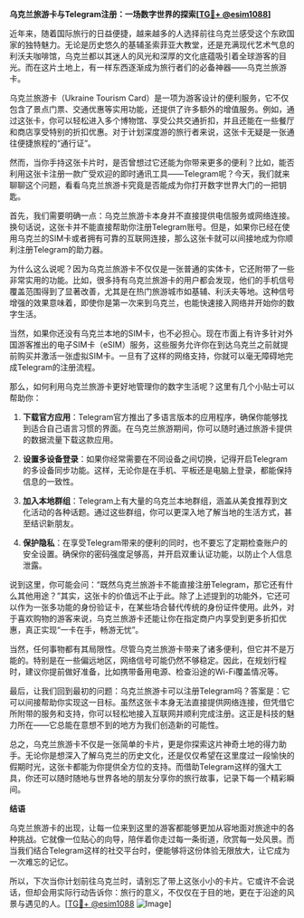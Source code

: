 **乌克兰旅游卡与Telegram注册：一场数字世界的探索[[TG💪+ @esim1088](https://t.me/s/esim1088)]**

近年来，随着国际旅行的日益便捷，越来越多的人选择前往乌克兰感受这个东欧国家的独特魅力。无论是历史悠久的基辅圣索菲亚大教堂，还是充满现代艺术气息的利沃夫咖啡馆，乌克兰都以其迷人的风光和深厚的文化底蕴吸引着全球游客的目光。而在这片土地上，有一样东西逐渐成为旅行者们的必备神器——乌克兰旅游卡。

乌克兰旅游卡（Ukraine Tourism Card）是一项为游客设计的便利服务，它不仅包含了景点门票、交通优惠等实用功能，还提供了许多额外的增值服务。例如，通过这张卡，你可以轻松进入多个博物馆、享受公共交通折扣，并且还能在一些餐厅和商店享受特别的折扣优惠。对于计划深度游的旅行者来说，这张卡无疑是一张通往便捷旅程的“通行证”。

然而，当你手持这张卡片时，是否曾想过它还能为你带来更多的便利？比如，能否利用这张卡注册一款广受欢迎的即时通讯工具——Telegram呢？今天，我们就来聊聊这个问题，看看乌克兰旅游卡究竟是否能成为你打开数字世界大门的一把钥匙。

首先，我们需要明确一点：乌克兰旅游卡本身并不直接提供电信服务或网络连接。换句话说，这张卡并不能直接帮助你注册Telegram账号。但是，如果你已经在使用乌克兰的SIM卡或者拥有可靠的互联网连接，那么这张卡就可以间接地成为你顺利注册Telegram的助力器。

为什么这么说呢？因为乌克兰旅游卡不仅仅是一张普通的实体卡，它还附带了一些非常实用的功能。比如，很多持有乌克兰旅游卡的用户都会发现，他们的手机信号覆盖范围得到了显著改善，尤其是在热门旅游城市如基辅、利沃夫等地。这种信号增强的效果意味着，即使你是第一次来到乌克兰，也能快速接入网络并开始你的数字生活。

当然，如果你还没有乌克兰本地的SIM卡，也不必担心。现在市面上有许多针对外国游客推出的电子SIM卡（eSIM）服务，这些服务允许你在到达乌克兰之前就提前购买并激活一张虚拟SIM卡。一旦有了这样的网络支持，你就可以毫无障碍地完成Telegram的注册流程。

那么，如何利用乌克兰旅游卡更好地管理你的数字生活呢？这里有几个小贴士可以帮助你：

1. **下载官方应用**：Telegram官方推出了多语言版本的应用程序，确保你能够找到适合自己语言习惯的界面。在乌克兰旅游期间，你可以随时通过旅游卡提供的数据流量下载这款应用。
   
2. **设置多设备登录**：如果你经常需要在不同设备之间切换，记得开启Telegram的多设备同步功能。这样，无论你是在手机、平板还是电脑上登录，都能保持信息的一致性。

3. **加入本地群组**：Telegram上有大量的乌克兰本地群组，涵盖从美食推荐到文化活动的各种话题。通过这些群组，你可以更深入地了解当地的生活方式，甚至结识新朋友。

4. **保护隐私**：在享受Telegram带来的便利的同时，也不要忘了定期检查账户的安全设置。确保你的密码强度足够高，并开启双重认证功能，以防止个人信息泄露。

说到这里，你可能会问：“既然乌克兰旅游卡不能直接注册Telegram，那它还有什么其他用途？”其实，这张卡的价值远不止于此。除了上述提到的功能外，它还可以作为一张多功能的身份验证卡，在某些场合替代传统的身份证件使用。此外，对于喜欢购物的游客来说，乌克兰旅游卡还能让你在指定商户内享受到更多折扣优惠，真正实现“一卡在手，畅游无忧”。

当然，任何事物都有其局限性。尽管乌克兰旅游卡带来了诸多便利，但它并不是万能的。特别是在一些偏远地区，网络信号可能仍然不够稳定。因此，在规划行程时，建议你提前做好准备，比如携带备用电源、检查沿途的Wi-Fi覆盖情况等。

最后，让我们回到最初的问题：乌克兰旅游卡可以注册Telegram吗？答案是：它可以间接帮助你实现这一目标。虽然这张卡本身无法直接提供网络连接，但凭借它所附带的服务和支持，你可以轻松地接入互联网并顺利完成注册。这正是科技的魅力所在——它总能在意想不到的地方为我们创造新的可能性。

总之，乌克兰旅游卡不仅是一张简单的卡片，更是你探索这片神奇土地的得力助手。无论你是想深入了解乌克兰的历史文化，还是仅仅希望在这里度过一段愉快的假期时光，这张卡都能为你提供全方位的支持。而借助Telegram这样的强大工具，你还可以随时随地与世界各地的朋友分享你的旅行故事，记录下每一个精彩瞬间。

**结语**

乌克兰旅游卡的出现，让每一位来到这里的游客都能够更加从容地面对旅途中的各种挑战。它就像一位贴心的向导，陪伴着你走过每一条街道，欣赏每一处风景。而当我们结合Telegram这样的社交平台时，便能够将这份体验无限放大，让它成为一次难忘的记忆。

所以，下次当你计划前往乌克兰时，请别忘了带上这张小小的卡片。它或许不会说话，但却会用实际行动告诉你：旅行的意义，不仅仅在于目的地，更在于沿途的风景与遇见的人。[[TG💪+ @esim1088](https://t.me/s/esim1088) ![Image](https://i.postimg.cc/4NQfJmqS/Snipaste-2025-05-13-00-14-12.png)]